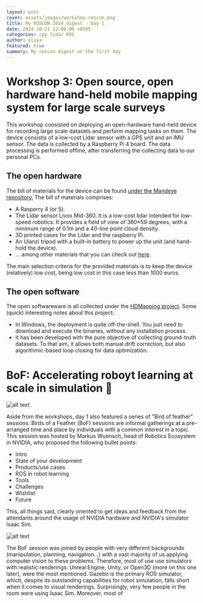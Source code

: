 ```yaml
---
layout: post
cover: assets/images/workshop-roscon.png
title: My ROSCON 2024 digest - Day 1
date: 2024-10-21 12:00:00 +0545
categories: cpp lidar ROS
author: olaya
featured: true
summary: My roscon digest on the first day
---
```


# Workshop 3: Open source, open hardware hand-held mobile mapping system for large scale surveys 

This workshop consisted on deploying an open-hardware hand-held device for recording large scale datasets and perform mapping tasks on them.
The device consistis of a low-cost Lidar sensor with a GPS unit and an IMU sensor. The data is collected by a Raspberry Pi 4 board.
The data processing is performed offline, after transferring the collecting data to our personal PCs.

## The open hardware

The bill of materials for the device can be found [under the Mandeye repository.](https://github.com/JanuszBedkowski/mandeye_controller)
The bill of materials comprises:

- A Rasperry 4 (or 5).
- The Lidar sensor Livox Mid-360. It is a low-cost lidar intended for low-speed robotics. It provides a field of view of 360*59 degrees, with a minimum range of 0.1m and a 40-line point cloud density.
- 3D printed cases for the Lidar and the raspberry Pi.
- An Ulanzi tripod with a built-in battery to power up the unit (and hand-hold the device).
- ... among other materials that you can check out [here](https://github.com/JanuszBedkowski/mandeye_controller/blob/main/doc/BIM.md).

The main selection criteria for the provided materials is to keep the device (relatively) low cost, being low cost in this case less than 1000 euros.

## The open software

The open softwareware is all collected under the [HDMapping project](https://github.com/MapsHD/HDMapping).
Some (quick) interesting notes about this project:
- In Windows, the deployment is quite off-the-shell. You just need to download and execute the binaries, without any installation process.
- It has been developed with the pure objective of collecting ground-truth datasets. To that aim, it allows both manual drift correction, but also algorithmic-based loop closing for data optimization.


# BoF: Accelerating roboyt learning at scale in simulation :hatched_chick:
![alt text](https://raw.githubusercontent.com/olayasturias/olayasturias.github.io/master/assets/bof_nvidia.png)

Aside from the workshops, day 1 also featured a series of "Bird of feather" sessions. Birds of a Feather (BoF) sessions are informal gatherings at a pre-arranged time and place by individuals with a common interest in a topic. 
This session was hosted by Markus Wuensch, head of Robotics Ecosystem in NVIDIA, who proposed the following bullet points:
- Intro
- State of your development
- Products/use cases
- ROS in robot learning
- Tools
- Challenges
- Wishlist
- Future

This, all things said, clearly oriented to get ideas and feedback from the attendants around the usage of NVIDIA hardware and NVIDIA's simulator Isaac Sim. 

![alt text]([image.png](https://raw.githubusercontent.com/olayasturias/olayasturias.github.io/master/assets/bof_nvidia_1.png))

The BoF session was joined by people with very different backgrounds (manipulation, planning, navigation...) with a vast majority of us applying computer vision to these problems. Therefore, most of use use simulators with realistic renderings: Unreal Engine, Unity, or Open3D (more on this one later), were the most mentioned. Gazebo is the primary ROS simulator, which, despite its outstanding capabilities for robot simulation, falls short when it comes to visual renderings. Surprisingly, very few people in the room were using Isaac Sim.
Moreover, most of 